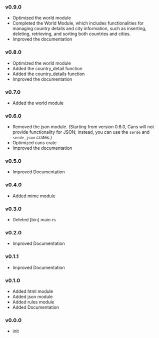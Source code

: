 ### v0.9.0

- Optimized the world module
- Completed the World Module, which includes functionalities for managing country details and city information, such as inserting, deleting, retrieving, and sorting both countries and cities.
- Improved the documentation

### v0.8.0

- Optimized the world module
- Added the country_detail function
- Added the country_details function
- Improved the documentation

### v0.7.0

- Added the world module

### v0.6.0

- Removed the json module. (Starting from version 0.6.0, Cans will not provide functionality for JSON; instead, you can use the `serde` and `serde_json` crates.)
- Optimized cans crate
- Improved the documentation

### v0.5.0

- Improved Documentation

### v0.4.0

- Added mime module

### v0.3.0

- Deleted [bin] main.rs

### v0.2.0

- Improved Documentation

### v0.1.1

- Improved Documentation

### v0.1.0

- Added html module
- Added json module
- Added rules module
- Added Documentation

### v0.0.0

- init
